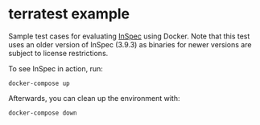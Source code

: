 # terratest example

Sample test cases for evaluating [InSpec](https://inspec.io) using
Docker. Note that this test uses an older version of InSpec (3.9.3) as
binaries for newer versions are subject to license restrictions.

To see InSpec in action, run:

    docker-compose up
    
Afterwards, you can clean up the environment with:

    docker-compose down
